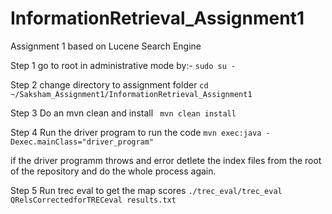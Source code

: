 # InformationRetrieval_Assignment1
Assignment 1 based on Lucene Search Engine

Step 1 go to root in administrative mode by:-
`sudo su -`

Step 2 change directory to assignment folder
`cd ~/Saksham_Assignment1/InformationRetrieval_Assignment1`


Step 3 Do an mvn clean and install
` mvn clean install`

Step 4 Run the driver program to run the code
`mvn exec:java -Dexec.mainClass="driver_program"`

if the driver programm throws and error detlete the index files from the root of the repository and do the whole process again.

Step 5 Run trec eval to get the map scores
`./trec_eval/trec_eval QRelsCorrectedforTRECeval results.txt`   
